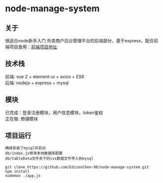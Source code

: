 # node-manage-system

## 关于
很适合node新手入门
外卖商户后台管理平台的后端部分，基于express，配合前端项目食用：[前端项目地址](https://github.com/EdisonChen-98/vue-manage-system)

## 技术栈
前端: vue 2 + element-ui + axios + ES6  
后端: nodejs + express + mysql  

## 模块
已完成：登录注册模块，用户信息模块，token鉴权  
正在做: 商铺模块

## 项目运行
```
确保安装了mysql并启动
db/index.js修改本地数据库配置
db/tableData文件夹下的cvs数据文件导入到mysql
```
```
git clone https://github.com/EdisonChen-98/node-manage-system.git
npm install
nodemon ./app.js
```

